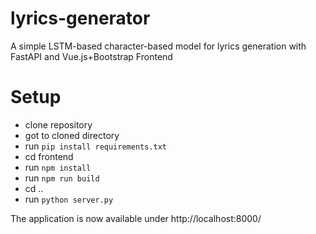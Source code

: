 # lyrics-generator
A simple LSTM-based character-based model for lyrics generation with FastAPI and Vue.js+Bootstrap Frontend

# Setup
- clone repository
- got to cloned directory
- run ```pip install requirements.txt```
- cd frontend
- run ```npm install```
- run ```npm run build```
- cd ..
- run ```python server.py```

The application is now available under http://localhost:8000/
